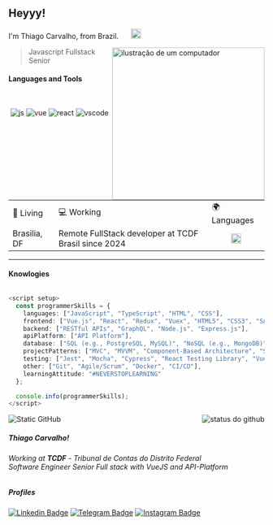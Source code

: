 ## Heyyy!

I'm Thiago Carvalho, from Brazil.   <img src="https://cdn.countryflags.com/thumbs/brazil/flag-round-250.png" height="20px" width="20px" style="margin-left: 20px;" alt="Brasil"/>

<img src="https://raw.githubusercontent.com/MicaelliMedeiros/micaellimedeiros/master/image/computer-illustration.png" alt="ilustração de um computador" min-width="300px" max-width="300px" width="300px" align="right">

> Javascript Fullstack Senior

#### Languages and Tools
<br>
<p align="center">
  <img src="https://github.com/Quadrified/Quadrified/blob/master/assets/svg/dev/languages/js.svg" alt="js">    
  <img src="https://github.com/Quadrified/Quadrified/blob/master/assets/svg/dev/frameworks/vue.svg" alt="vue">    
  <img src="https://github.com/Quadrified/Quadrified/blob/master/assets/svg/dev/frameworks/react.svg" alt="react">   
  <img src="https://github.com/Quadrified/Quadrified/blob/master/assets/svg/dev/tools/visualstudio_code.svg" alt="vscode">
</p>

<br>

<html>
  <body>
    <table>
      <tr>
        <td>📍 Living</td>
        <td>💻 Working</td>
        <td>🌍 Languages</td>
      </tr>
      <tr>
        <td>Brasilia, DF</td>
	<td>Remote FullStack developer at TCDF Brasil since 2024</td>
	<td align="center"><img src="https://cdn.countryflags.com/thumbs/brazil/flag-round-250.png" height="20px" width="20px" alt="Brasil"/></td>
      </tr>
    </table>
  </body>
</html>

---

#### Knowlogies

~~~ts

<script setup>
  const programmerSkills = {
    languages: ["JavaScript", "TypeScript", "HTML", "CSS"],
    frontend: ["Vue.js", "React", "Redux", "Vuex", "HTML5", "CSS3", "SASS/LESS"],
    backend: ["RESTful APIs", "GraphQL", "Node.js", "Express.js"],
    apiPlatform: ["API Platform"],
    database: ["SQL (e.g., PostgreSQL, MySQL)", "NoSQL (e.g., MongoDB)"],
    projectPatterns: ["MVC", "MVVM", "Component-Based Architecture", "SOLID Principles"],
    testing: ["Jest", "Mocha", "Cypress", "React Testing Library", "Vue Test Utils"],
    other: ["Git", "Agile/Scrum", "Docker", "CI/CD"],
    learningAttitude: "#NEVERSTOPLEARNING"
  };

  console.info(programmerSkills);
</script>
~~~


<img align='right' src="https://github-readme-stats.vercel.app/api?username=thiagobjcarvalho-cw&show_icons=true&title_color=783c00&text_color=af552e&icon_color=783c00&bg_color=f8efd4&cache_seconds=2300" alt="status do github">

<img src="https://img.shields.io/static/v1?label=Overview&message=thiagobjcarvalho-cw&color=f8efd4&style=for-the-badge&logo=GitHub" alt="Static GitHub">

##### Thiago Carvalho!
###### Working at <strong>TCDF</strong> - *Tribunal de Contas do Distrito Federal*<br/> Software Engineer Senior Full stack with *VueJS* and *API-Platform*

##### Profiles
[![Linkedin Badge](https://img.shields.io/badge/-LinkedIn-blue?style=flat-square&logo=Linkedin&logoColor=white&link=https://www.linkedin.com/in/thiagobjcarvalho/)](https://www.linkedin.com/in/thiagobjcarvalho/)  [![Telegram Badge](https://img.shields.io/badge/-Telegram-blue?style=flat-square&logo=Telegram&logoColor=white&link=https://www.telegram.com/thiagobjcarvalho/)](https://www.telegram.com/thiagobjcarvalho/)   [![Instagram Badge](https://img.shields.io/badge/-Instagram-blue?style=flat-square&logo=Instagram&logoColor=white&link=https://www.instagram.com/thiago_dcarvalho/)](https://www.instagram.com/thiago_dcarvalho/) 
